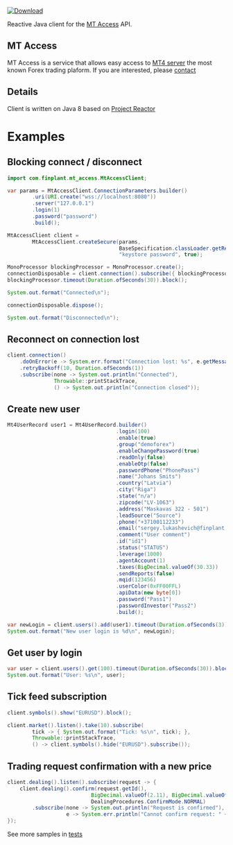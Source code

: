 [ ![Download](https://api.bintray.com/packages/sergluka/maven/mt-access/images/download.svg?version=1.0.0) ](https://bintray.com/sergluka/maven/mt-access/1.0.0/link)

Reactive Java client for the [MT Access](https://sergeylukashevich.github.io/mt-access-doc) API.

## MT Access

MT Access is a service that allows easy access to [MT4 server](https://www.metatrader4.com/en/brokers/api) 
the most known Forex trading plaform. If you are interested, please [contact](mailto:sergey.lukashevich@finplant.com?subject=MT%20Access)

## Details

Client is written on Java 8 based on [Project Reactor](https://projectreactor.io/)

# Examples

## Blocking connect / disconnect

```java
import com.finplant.mt_access.MtAccessClient;

var params = MtAccessClient.ConnectionParameters.builder()
        .uri(URI.create("wss://localhost:8080"))
        .server("127.0.0.1")
        .login(1)
        .password("password")
        .build();

MtAccessClient client = 
        MtAccessClient.createSecure(params,
                                    BaseSpecification.classLoader.getResourceAsStream("keystore.jks"),
                                    "keystore password", true);

MonoProcessor blockingProcessor = MonoProcessor.create();
connectionDisposable = client.connection().subscribe({ blockingProcessor.onNext(true) })
blockingProcessor.timeout(Duration.ofSeconds(30)).block();

System.out.format("Connected\n");

connectionDisposable.dispose();

System.out.format("Disconnected\n");
```

## Reconnect on connection lost

```java
client.connection()
    .doOnError(e -> System.err.format("Connection lost: %s", e.getMessage()))
    .retryBackoff(10, Duration.ofSeconds(1))
    .subscribe(none -> System.out.println("Connected"),
               Throwable::printStackTrace,
               () -> System.out.println("Connection closed"));
```

## Create new user
```java
Mt4UserRecord user1 = Mt4UserRecord.builder()
                                   .login(100)
                                   .enable(true)
                                   .group("demoforex")
                                   .enableChangePassword(true)
                                   .readOnly(false)
                                   .enableOtp(false)
                                   .passwordPhone("PhonePass")
                                   .name("Johans Smits")
                                   .country("Latvia")
                                   .city("Riga")
                                   .state("n/a")
                                   .zipcode("LV-1063")
                                   .address("Maskavas 322 - 501")
                                   .leadSource("Source")
                                   .phone("+37100112233")
                                   .email("sergey.lukashevich@finplant.com")
                                   .comment("User comment")
                                   .id("id1")
                                   .status("STATUS")
                                   .leverage(1000)
                                   .agentAccount(1)
                                   .taxes(BigDecimal.valueOf(30.33))
                                   .sendReports(false)
                                   .mqid(123456)
                                   .userColor(0xFF00FFL)
                                   .apiData(new byte[0])
                                   .password("Pass1")
                                   .passwordInvestor("Pass2")
                                   .build();

var newLogin = client.users().add(user1).timeout(Duration.ofSeconds(3)).block();
System.out.format("New user login is %d\n", newLogin);

```

## Get user by login

```java
var user = client.users().get(100).timeout(Duration.ofSeconds(30)).block();
System.out.format("User: %s\n", user);

```

## Tick feed subscription

```java
client.symbols().show("EURUSD").block();

client.market().listen().take(10).subscribe(
        tick -> { System.out.format("Tick: %s\n", tick); },
        Throwable::printStackTrace,
        () -> client.symbols().hide("EURUSD").subscribe());
```

## Trading request confirmation with a new price

```java
client.dealing().listen().subscribe(request -> {
    client.dealing().confirm(request.getId(),
                           BigDecimal.valueOf(2.11), BigDecimal.valueOf(2.12),
                           DealingProcedures.ConfirmMode.NORMAL)
        .subscribe(none -> System.out.println("Request is confirmed"),
                   e -> System.err.println("Cannot confirm request: " + e.getMessage()));
});

```

See more samples in [tests](src/test-integration/groovy/com/finplant/mt_access_client/) 


